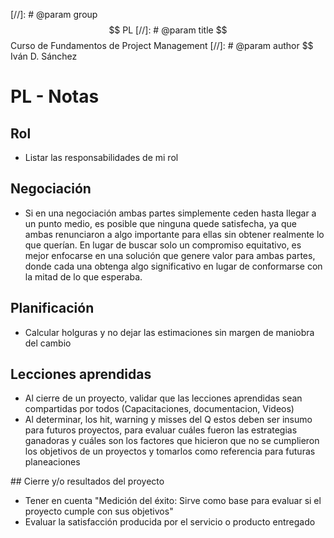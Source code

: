 [//]: # @param group $$ PL
[//]: # @param title $$ Curso de Fundamentos de Project Management
[//]: # @param author $$ Iván D. Sánchez

# PL - Notas

## Rol

- Listar las responsabilidades de mi rol

## Negociación

- Si en una negociación ambas partes simplemente ceden hasta llegar a un punto medio, es posible que ninguna quede satisfecha, ya que ambas renunciaron a algo importante para ellas sin obtener realmente lo que querían. En lugar de buscar solo un compromiso equitativo, es mejor enfocarse en una solución que genere valor para ambas partes, donde cada una obtenga algo significativo en lugar de conformarse con la mitad de lo que esperaba.

## Planificación

- Calcular holguras y no dejar las estimaciones sin margen de maniobra del cambio

## Lecciones aprendidas

- Al cierre de un proyecto, validar que las lecciones aprendidas sean compartidas por todos (Capacitaciones, documentacion, Videos)
- Al determinar, los hit, warning y misses del Q estos deben ser insumo para futuros proyectos, para evaluar cuáles fueron las estrategias ganadoras y cuáles son los factores que hicieron que no se cumplieron los objetivos de un proyectos y tomarlos como referencia para futuras planeaciones

## Cierre y/o resultados del proyecto

- Tener en cuenta "Medición del éxito: Sirve como base para evaluar si el proyecto cumple con sus objetivos"
- Evaluar la satisfacción producida por el servicio o producto entregado
